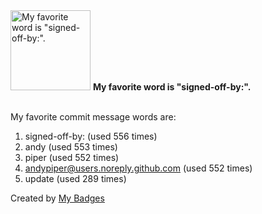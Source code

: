 <img src="https://my-badges.github.io/my-badges/favorite-word.png" alt="My favorite word is &quot;signed-off-by:&quot;." title="My favorite word is &quot;signed-off-by:&quot;." width="128">
<strong>My favorite word is &quot;signed-off-by:&quot;.</strong>
<br><br>

My favorite commit message words are:

1. signed-off-by: (used 556 times)
2. andy (used 553 times)
3. piper (used 552 times)
4. <andypiper@users.noreply.github.com> (used 552 times)
5. update (used 289 times)


Created by <a href="https://github.com/my-badges/my-badges">My Badges</a>